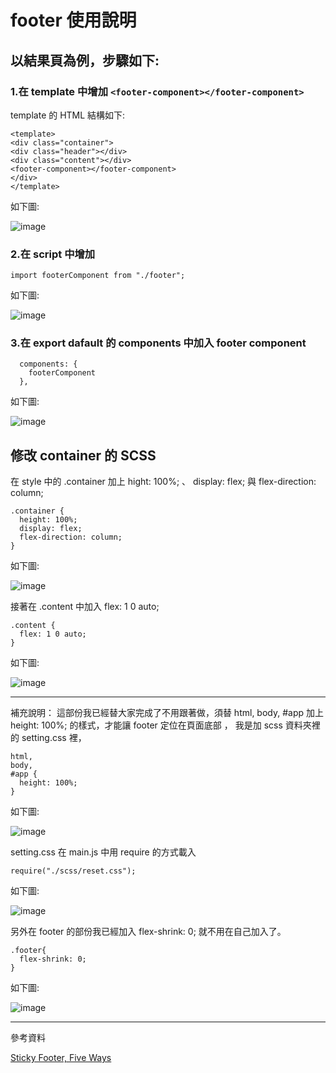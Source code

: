 # footer 使用說明

## 以結果頁為例，步驟如下:

### 1.在 template 中增加 `<footer-component></footer-component>`

template 的 HTML 結構如下:

```
<template>
<div class="container">
<div class="header"></div>
<div class="content"></div>
<footer-component></footer-component>  
</div>
</template>
```

如下圖:

![image](../imgs/result_template.jpg)

### 2.在 script 中增加

```
import footerComponent from "./footer";
```

如下圖:

![image](../imgs/import_footer_component.jpg)

### 3.在 export dafault 的 components 中加入 footer component

```
  components: {
    footerComponent
  },
```

如下圖:

![image](../imgs/export_default_components_footer.jpg)

## 修改 container 的 SCSS



在 style 中的 .container 加上 hight: 100%; 、 display: flex; 與 flex-direction: column;

```
.container {
  height: 100%;
  display: flex;
  flex-direction: column;
}
```

如下圖:

![image](../imgs/container.png)


接著在 .content 中加入 flex: 1 0 auto;

```
.content {
  flex: 1 0 auto;
}
```

如下圖:

![image](../imgs/content.png)

---

補充說明：
這部份我已經替大家完成了不用跟著做，須替 html, body, #app 加上 height: 100%; 的樣式，才能讓 footer 定位在頁面底部
， 我是加 scss 資料夾裡的 setting.css 裡，

```
html,
body,
#app {
  height: 100%;
}
```
如下圖:

![image](../imgs/setting.png)


setting.css 在 main.js 中用 require 的方式載入

```
require("./scss/reset.css");
```

如下圖:

![image](../imgs/mainjs-require-setting.png)

另外在 footer 的部份我已經加入
flex-shrink: 0;
就不用在自己加入了。

```
.footer{
  flex-shrink: 0;
}
```

如下圖:

![image](../imgs/flex-shrink.png)


---
參考資料


[Sticky Footer, Five Ways](https://css-tricks.com/couple-takes-sticky-footer/)









